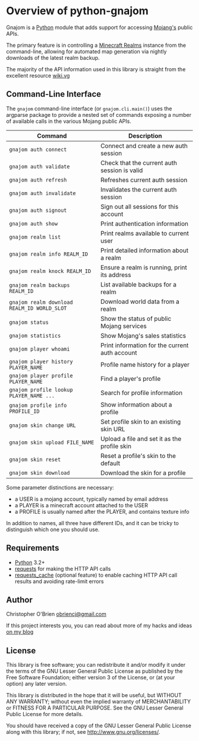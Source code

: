 # Overview of python-gnajom

Gnajom is a [Python] module that adds support for accessing [Mojang's]
public APIs.

The primary feature is in controlling a [Minecraft Realms] instance
from the command-line, allowing for automated map generation via
nightly downloads of the latest realm backup.

[Python]: https://www.python.org

[Mojang's]: http://mojang.com

[Minecraft Realms]: http://minecraft.net/realms

The majority of the API information used in this library is straight
from the excellent resource [wiki.vg](http://wiki.vg)


## Command-Line Interface

The `gnajom` command-line interface (or `gnajom.cli.main()`) uses the
argparse package to provide a nested set of commands exposing a
number of available calls in the various Mojang public APIs.

| Command  | Description  |
|----------|--------------|
|`gnajom auth connect` |Connect and create a new auth session |
|`gnajom auth validate` |Check that the current auth session is valid |
|`gnajom auth refresh` |Refreshes current auth session |
|`gnajom auth invalidate` |Invalidates the current auth session |
|`gnajom auth signout`  |Sign out all sessions for this account |
|`gnajom auth show` |Print authentication information |
|`gnajom realm list` |Print realms available to current user |
|`gnajom realm info REALM_ID` |Print detailed information about a realm |
|`gnajom realm knock REALM_ID` |Ensure a realm is running, print its address |
|`gnajom realm backups REALM_ID` |List available backups for a realm |
|`gnajom realm download REALM_ID WORLD_SLOT` |Download world data from a realm |
|`gnajom status` |Show the status of public Mojang services |
|`gnajom statistics` |Show Mojang's sales statistics |
|`gnajom player whoami` |Print information for the current auth account |
|`gnajom player history PLAYER_NAME` |Profile name history for a player |
|`gnajom player profile PLAYER_NAME` |Find a player's profile |
|`gnajom profile lookup PLAYER_NAME ...` |Search for profile information |
|`gnajom profile info PROFILE_ID` |Show information about a profile |
|`gnajom skin change URL` |Set profile skin to an existing skin URL |
|`gnajom skin upload FILE_NAME` |Upload a file and set it as the profile skin |
|`gnajom skin reset` |Reset a profile's skin to the default |
|`gnajom skin download` |Download the skin for a profile |

Some parameter distinctions are necessary:

* a USER is a mojang account, typically named by email address
* a PLAYER is a minecraft account attached to the USER
* a PROFILE is usually named after the PLAYER, and contains texture info

In addition to names, all three have different IDs, and it can be
tricky to distinguish which one you should use.


## Requirements

- [Python] 3.2+
- [requests](https://pypi.python.org/pypi/requests) for making the
  HTTP API calls
- [requests_cache](https://pypi.python.org/pypi/requests-cache)
  (optional feature) to enable caching HTTP API call results and
  avoiding rate-limit errors


## Author

Christopher O'Brien <obriencj@gmail.com>

If this project interests you, you can read about more of my hacks and
ideas [on my blog]

[on my blog]: http://obriencj.preoccupied.net

## License

This library is free software; you can redistribute it and/or modify
it under the terms of the GNU Lesser General Public License as
published by the Free Software Foundation; either version 3 of the
License, or (at your option) any later version.

This library is distributed in the hope that it will be useful, but
WITHOUT ANY WARRANTY; without even the implied warranty of
MERCHANTABILITY or FITNESS FOR A PARTICULAR PURPOSE. See the GNU
Lesser General Public License for more details.

You should have received a copy of the GNU Lesser General Public
License along with this library; if not, see
<http://www.gnu.org/licenses/>.
